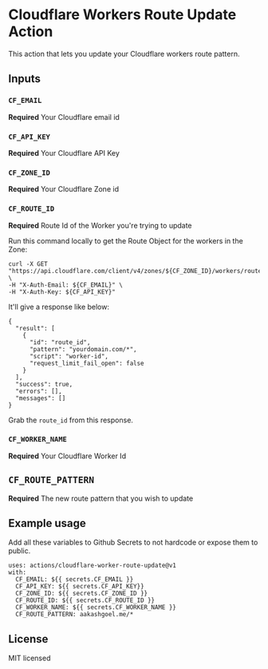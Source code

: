 # Cloudflare Workers Route Update Action

This action that lets you update your Cloudflare workers route pattern.

## Inputs

### `CF_EMAIL`

**Required** Your Cloudflare email id

### `CF_API_KEY`

**Required** Your Cloudflare API Key

### `CF_ZONE_ID`

**Required** Your Cloudflare Zone id

### `CF_ROUTE_ID`

**Required** Route Id of the Worker you're trying to update

Run this command locally to get the Route Object for the workers in the Zone:
```
curl -X GET "https://api.cloudflare.com/client/v4/zones/${CF_ZONE_ID}/workers/routes/" \
-H "X-Auth-Email: ${CF_EMAIL}" \
-H "X-Auth-Key: ${CF_API_KEY}"
```

It'll give a response like below:
```
{
  "result": [
    {
      "id": "route_id",
      "pattern": "yourdomain.com/*",
      "script": "worker-id",
      "request_limit_fail_open": false
    }
  ],
  "success": true,
  "errors": [],
  "messages": []
}
```

Grab the `route_id` from this response.

### `CF_WORKER_NAME`

**Required** Your Cloudflare Worker Id

## `CF_ROUTE_PATTERN`

**Required** The new route pattern that you wish to update


## Example usage

Add all these variables to Github Secrets to not hardcode or expose them to public.

```
uses: actions/cloudflare-worker-route-update@v1
with:
  CF_EMAIL: ${{ secrets.CF_EMAIL }}
  CF_API_KEY: ${{ secrets.CF_API_KEY}}
  CF_ZONE_ID: ${{ secrets.CF_ZONE_ID }}
  CF_ROUTE_ID: ${{ secrets.CF_ROUTE_ID }}
  CF_WORKER_NAME: ${{ secrets.CF_WORKER_NAME }}
  CF_ROUTE_PATTERN: aakashgoel.me/*
```


## License

MIT licensed